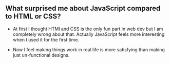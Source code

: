 ## What surprised me about JavaScript compared to HTML or CSS?

-   At first I thought HTMl and CSS is the only fun part in web dev but I am completely wrong about that. Actually JavaScript feels more interesting when I used it for the first time.

-   Now I feel making things work in real life is more satisfying than making just un-functional designs.
